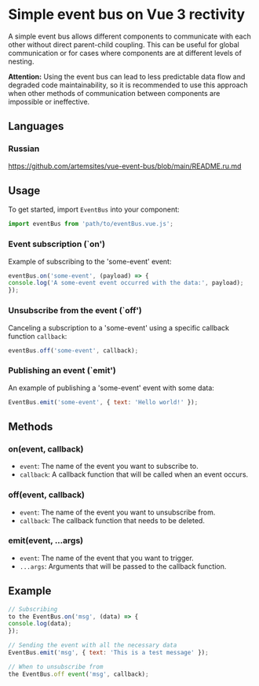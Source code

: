 # Simple event bus on Vue 3 rectivity

A simple event bus allows different components to communicate with each other without direct parent-child coupling. This can be useful for global communication or for cases where components are at different levels of nesting.

**Attention:** Using the event bus can lead to less predictable data flow and degraded code maintainability, so it is recommended to use this approach when other methods of communication between components are impossible or ineffective.

## Languages
### Russian
https://github.com/artemsites/vue-event-bus/blob/main/README.ru.md

## Usage

To get started, import `EventBus` into your component:

```javascript
import eventBus from 'path/to/eventBus.vue.js';
```

### Event subscription (`on')

Example of subscribing to the 'some-event' event:

```javascript
eventBus.on('some-event', (payload) => {
console.log('A some-event event occurred with the data:', payload);
});
```

### Unsubscribe from the event (`off')

Canceling a subscription to a 'some-event' using a specific callback function `callback`:

```javascript
eventBus.off('some-event', callback);
```

### Publishing an event (`emit')

An example of publishing a 'some-event' event with some data:

```javascript
EventBus.emit('some-event', { text: 'Hello world!' });
```

## Methods

### on(event, callback)

- `event`: The name of the event you want to subscribe to.
- `callback`: A callback function that will be called when an event occurs.

### off(event, callback)

- `event`: The name of the event you want to unsubscribe from.
- `callback`: The callback function that needs to be deleted.

### emit(event, ...args)

- `event`: The name of the event that you want to trigger.
- `...args`: Arguments that will be passed to the callback function.

## Example

```javascript
// Subscribing
to the EventBus.on('msg', (data) => {
console.log(data);
});

// Sending the event with all the necessary data
EventBus.emit('msg', { text: 'This is a test message' });

// When to unsubscribe from
the EventBus.off event('msg', callback);
```
